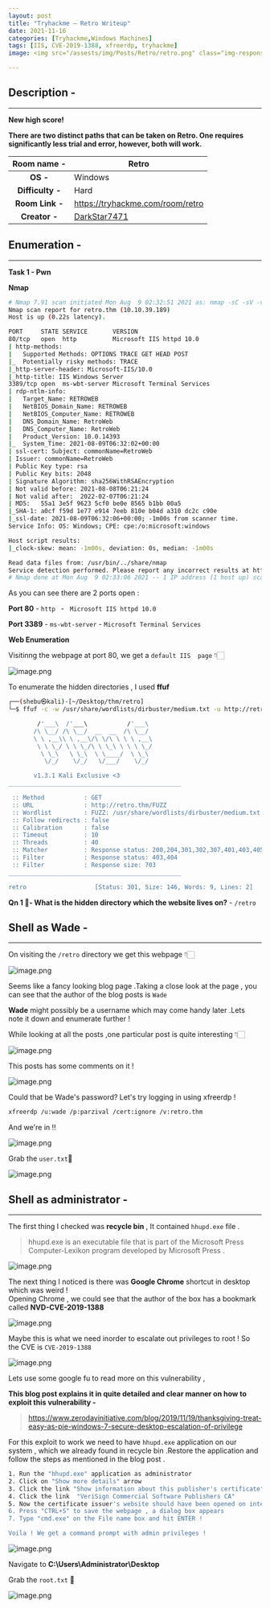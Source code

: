 ```yaml
---
layout: post
title: "Tryhackme — Retro Writeup"
date: 2021-11-16  
categories: [Tryhackme,Windows Machines]
tags: [IIS, CVE-2019-1388, xfreerdp, tryhackme]
image: <img src="/assests/img/Posts/Retro/retro.png" class="img-responsive" alt=""> </div>

---
```


## Description - 
____________________________________________________

**New high score!**

**There are two distinct paths that can be taken on Retro. One requires significantly less trial and error, however, both will work.**

| **Room name  -** | Retro |
|:---:|---|
| **OS   -**    | Windows |
| **Difficulty -** | Hard |
| **Room Link   -** | https://tryhackme.com/room/retro |
| **Creator   -** | [DarkStar7471](https://twitter.com/darkstar7471) |

## Enumeration -
____________________________________________________

**Task 1 - Pwn**

**Nmap**

```bash
# Nmap 7.91 scan initiated Mon Aug  9 02:32:51 2021 as: nmap -sC -sV -v -p 80,3389 -oN retro.nmap retro.thm
Nmap scan report for retro.thm (10.10.39.189)
Host is up (0.22s latency).

PORT     STATE SERVICE       VERSION
80/tcp   open  http          Microsoft IIS httpd 10.0
| http-methods: 
|   Supported Methods: OPTIONS TRACE GET HEAD POST
|_  Potentially risky methods: TRACE
|_http-server-header: Microsoft-IIS/10.0
|_http-title: IIS Windows Server
3389/tcp open  ms-wbt-server Microsoft Terminal Services
| rdp-ntlm-info: 
|   Target_Name: RETROWEB
|   NetBIOS_Domain_Name: RETROWEB
|   NetBIOS_Computer_Name: RETROWEB
|   DNS_Domain_Name: RetroWeb
|   DNS_Computer_Name: RetroWeb
|   Product_Version: 10.0.14393
|_  System_Time: 2021-08-09T06:32:02+00:00
| ssl-cert: Subject: commonName=RetroWeb
| Issuer: commonName=RetroWeb
| Public Key type: rsa
| Public Key bits: 2048
| Signature Algorithm: sha256WithRSAEncryption
| Not valid before: 2021-08-08T06:21:24
| Not valid after:  2022-02-07T06:21:24
| MD5:   55a1 3e5f 9623 5cf0 be0e 8565 b1bb 00a5
|_SHA-1: a0cf f59d 1e77 e914 7eeb 810e b04d a310 dc2c c90e
|_ssl-date: 2021-08-09T06:32:06+00:00; -1m00s from scanner time.
Service Info: OS: Windows; CPE: cpe:/o:microsoft:windows

Host script results:
|_clock-skew: mean: -1m00s, deviation: 0s, median: -1m00s

Read data files from: /usr/bin/../share/nmap
Service detection performed. Please report any incorrect results at https://nmap.org/submit/ .
# Nmap done at Mon Aug  9 02:33:06 2021 -- 1 IP address (1 host up) scanned in 15.70 seconds
``` 
As you can see there are 2 ports open :

**Port 80** - `http ` - ` Microsoft IIS httpd 10.0`

**Port 3389** - `ms-wbt-server` -  `Microsoft Terminal Services`

**Web Enumeration**

Visitinng the webpage at port 80, we get a `default IIS  page` 👇🏻


![image.png](https://cdn.hashnode.com/res/hashnode/image/upload/v1628496207799/WpfvKksHP.png)


To enumerate the hidden directories , I used **ffuf**


```bash
┌──(shebu㉿kali)-[~/Desktop/thm/retro]
└─$ ffuf -c -w /usr/share/wordlists/dirbuster/medium.txt -u http://retro.thm/FUZZ -fc 403,404 -fs 703

        /'___\  /'___\           /'___\       
       /\ \__/ /\ \__/  __  __  /\ \__/       
       \ \ ,__\\ \ ,__\/\ \/\ \ \ \ ,__\      
        \ \ \_/ \ \ \_/\ \ \_\ \ \ \ \_/      
         \ \_\   \ \_\  \ \____/  \ \_\       
          \/_/    \/_/   \/___/    \/_/       

       v1.3.1 Kali Exclusive <3
________________________________________________

 :: Method           : GET
 :: URL              : http://retro.thm/FUZZ
 :: Wordlist         : FUZZ: /usr/share/wordlists/dirbuster/medium.txt
 :: Follow redirects : false
 :: Calibration      : false
 :: Timeout          : 10
 :: Threads          : 40
 :: Matcher          : Response status: 200,204,301,302,307,401,403,405
 :: Filter           : Response status: 403,404
 :: Filter           : Response size: 703
________________________________________________

retro                   [Status: 301, Size: 146, Words: 9, Lines: 2]
```

**Qn 1 🎯- What is the hidden directory which the website lives on?** - `/retro `

 
## Shell as Wade -
____________________________________________________

On visiting the `/retro` directory we get this webpage  👇🏻

![image.png](https://cdn.hashnode.com/res/hashnode/image/upload/v1628497851032/m91ozeahl.png)
 
Seems like a fancy looking blog page .Taking a close look at the page , you can see that the author of the blog posts is `Wade` 

**Wade** might possibly be a username which may come handy later .Lets note it down and enumerate further !

While looking at all the posts ,one particular post is quite interesting 👇🏻

![image.png](https://cdn.hashnode.com/res/hashnode/image/upload/v1628498192898/LmlCC_-F0.png)

This posts has some comments on it !

![image.png](https://cdn.hashnode.com/res/hashnode/image/upload/v1628498336717/tVhZoC5NM.png)

Could that be Wade's password? Let's try logging in using xfreerdp !


```bash
xfreerdp /u:wade /p:parzival /cert:ignore /v:retro.thm
``` 
And we're in !!

![image.png](https://cdn.hashnode.com/res/hashnode/image/upload/v1628498610359/qsqeJCwxd.png)


Grab the `user.txt`🚩 

![image.png](https://cdn.hashnode.com/res/hashnode/image/upload/v1628498965342/8JUkfeIvh.png)

## Shell as administrator -
____________________________________________________

The first thing I checked was **recycle bin** , It contained `hhupd.exe` file .

> hhupd.exe is an executable file that is part of the Microsoft Press Computer-Lexikon program developed by Microsoft Press .


![image.png](https://cdn.hashnode.com/res/hashnode/image/upload/v1628501313225/yrffg7Hay.png)

The next thing I noticed is there was **Google Chrome** shortcut in desktop which was weird !  
Opening Chrome , we could see that the author of the box has a bookmark called **NVD-CVE-2019-1388** 

![image.png](https://cdn.hashnode.com/res/hashnode/image/upload/v1628499422018/d61jwREHl.png)

Maybe this is  what we need inorder to escalate out privileges to root !
 So the CVE is `CVE-2019-1388`


![image.png](https://cdn.hashnode.com/res/hashnode/image/upload/v1628501345278/tt0bOdAxv.png)

Lets use some google fu to read more on this vulnerability ,

**This blog post explains it in quite detailed and clear manner on how to exploit this vulnerability -**

> https://www.zerodayinitiative.com/blog/2019/11/19/thanksgiving-treat-easy-as-pie-windows-7-secure-desktop-escalation-of-privilege

For this exploit to work we need to have `hhupd.exe` application on our system , which we already found in recycle bin .Restore the application and follow the steps as mentioned in the blog post .


```bash
1. Run the "hhupd.exe" application as administrator
2. Click on "Show more details" arrow
3. Click the link "Show information about this publisher's certificate"
4. Click the link  "VeriSign Commercial Software Publishers CA"
5. Now the certificate issuer's website should have been opened on internet explorer!
6. Press "CTRL+S" to save the webpage , a dialog box appears 
7. Type "cmd.exe" on the File name box and hit ENTER !

Voila ! We get a command prompt with admin privileges !
``` 

![image.png](https://cdn.hashnode.com/res/hashnode/image/upload/v1628500476774/rBOSJ3Uvo.png)

Navigate to **C:\Users\Administrator\Desktop**

Grab the `root.txt` 🚩


![image.png](https://cdn.hashnode.com/res/hashnode/image/upload/v1628500633111/FE7yJpFOJ.png)

